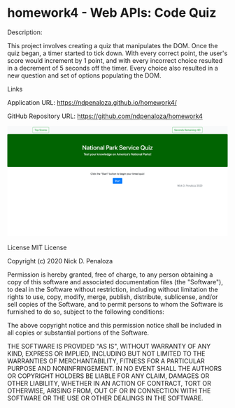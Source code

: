 # homework4 - Web APIs: Code Quiz

Description:

This project involves creating a quiz that manipulates the DOM. Once the quiz began, a timer started to tick down. With every correct point, the user's score would increment by 1 point, and with every incorrect choice resulted in a decrement of 5 seconds off the timer. Every choice also resulted in a new question and set of options populating the DOM.

Links

Application URL: https://ndpenaloza.github.io/homework4/

GitHub Repository URL: https://github.com/ndpenaloza/homework4

![screenshot of NPS Quiz](assets/images/NPSQuiz.png)


License
MIT License



Copyright (c) 2020 Nick D. Penaloza

Permission is hereby granted, free of charge, to any person obtaining a copy
of this software and associated documentation files (the "Software"), to deal
in the Software without restriction, including without limitation the rights
to use, copy, modify, merge, publish, distribute, sublicense, and/or sell
copies of the Software, and to permit persons to whom the Software is
furnished to do so, subject to the following conditions:

The above copyright notice and this permission notice shall be included in all
copies or substantial portions of the Software.

THE SOFTWARE IS PROVIDED "AS IS", WITHOUT WARRANTY OF ANY KIND, EXPRESS OR
IMPLIED, INCLUDING BUT NOT LIMITED TO THE WARRANTIES OF MERCHANTABILITY,
FITNESS FOR A PARTICULAR PURPOSE AND NONINFRINGEMENT. IN NO EVENT SHALL THE
AUTHORS OR COPYRIGHT HOLDERS BE LIABLE FOR ANY CLAIM, DAMAGES OR OTHER
LIABILITY, WHETHER IN AN ACTION OF CONTRACT, TORT OR OTHERWISE, ARISING FROM,
OUT OF OR IN CONNECTION WITH THE SOFTWARE OR THE USE OR OTHER DEALINGS IN THE SOFTWARE.
